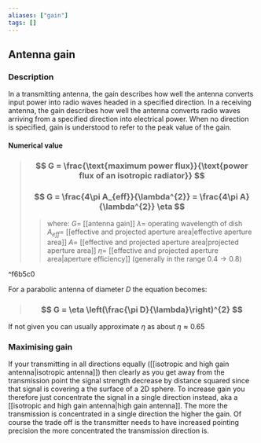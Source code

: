 ```yaml
---
aliases: ["gain"]
tags: []
---
```


## Antenna gain
### Description
In a transmitting antenna, the gain describes how well the antenna converts input power into radio waves headed in a specified direction. 
In a receiving antenna, the gain describes how well the antenna converts radio waves arriving from a specified direction into electrical power. 
When no direction is specified, gain is understood to refer to the peak value of the gain.

#### Numerical value

> ### $$ G = \frac{\text{maximum power flux}}{\text{power flux of an isotropic radiator}} $$ 
> ### $$ G = \frac{4\pi A_{eff}}{\lambda^{2}} = \frac{4\pi A}{\lambda^{2}} \eta $$ 
>> where:
>> $G=$ [[antenna gain]]
>> $\lambda=$ operating wavelength of dish
>> $A_{eff}=$ [[effective and projected aperture area|effective aperture area]]
>> $A=$ [[effective and projected aperture area|projected aperture area]]
>> $\eta=$ [[effective and projected aperture area|aperture efficiency]] (generally in the range $0.4\to0.8$)

^f6b5c0

For a parabolic antenna of diameter $D$ the equation becomes:
> ### $$ G = \eta \left(\frac{\pi D}{\lambda}\right)^{2} $$
If not given you can usually approximate $\eta$ as about $\eta\approx0.65$

### Maximising gain
If your transmitting in all directions equally ([[isotropic and high gain antenna|isotropic antenna]]) then clearly as you get away from the transmission point the signal strength decrease by distance squared since that signal is covering a the surface of a 2D sphere. 
To increase gain you therefore just concentrate the signal in a single direction instead, aka a [[isotropic and high gain antenna|high gain antenna]]. The more the transmission is concentrated in a single direction the higher the gain. Of course the trade off is the transmitter needs to have increased pointing precision the more concentrated the transmission direction is.
